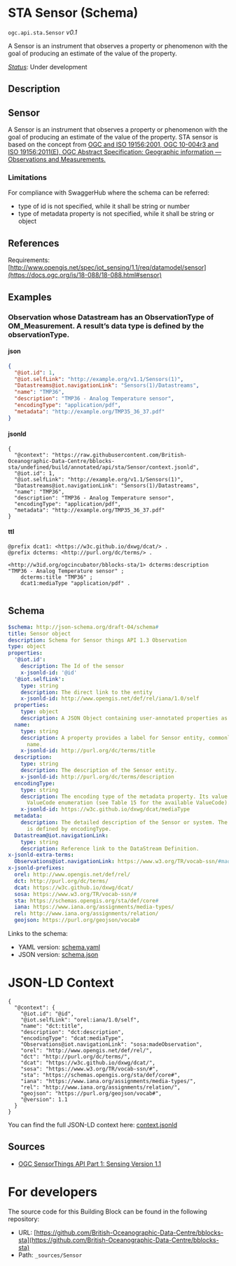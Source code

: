 
# STA Sensor (Schema)

`ogc.api.sta.Sensor` *v0.1*

A Sensor is an instrument that observes a property or phenomenon with the goal of producing an estimate of the value of the property.

[*Status*](http://www.opengis.net/def/status): Under development

## Description

## Sensor

A Sensor is an instrument that observes a property or phenomenon with the goal of producing an estimate of the value of the property.
STA sensor is based on the concept from [OGC and ISO 19156:2001, OGC 10-004r3 and ISO 19156:2011(E), OGC Abstract Specification: Geographic information — Observations and Measurements.](http://portal.opengeospatial.org/files/?artifact_id=41579)

### Limitations
For compliance with SwaggerHub where the schema can be referred:
- type of id is not specified, while it shall be string or number
- type of metadata property is not specified, while it shall be string or object


## References

Requirements: [http://www.opengis.net/spec/iot_sensing/1.1/req/datamodel/sensor](https://docs.ogc.org/is/18-088/18-088.html#sensor)

## Examples

### Observation whose Datastream has an ObservationType of OM_Measurement. A result’s data type is defined by the observationType.
#### json
```json
{
  "@iot.id": 1,
  "@iot.selfLink": "http://example.org/v1.1/Sensors(1)",
  "Datastreams@iot.navigationLink": "Sensors(1)/Datastreams",
  "name": "TMP36",
  "description": "TMP36 - Analog Temperature sensor",
  "encodingType": "application/pdf",
  "metadata": "http://example.org/TMP35_36_37.pdf"
}

```

#### jsonld
```jsonld
{
  "@context": "https://raw.githubusercontent.com/British-Oceanographic-Data-Centre/bblocks-sta/undefined/build/annotated/api/sta/Sensor/context.jsonld",
  "@iot.id": 1,
  "@iot.selfLink": "http://example.org/v1.1/Sensors(1)",
  "Datastreams@iot.navigationLink": "Sensors(1)/Datastreams",
  "name": "TMP36",
  "description": "TMP36 - Analog Temperature sensor",
  "encodingType": "application/pdf",
  "metadata": "http://example.org/TMP35_36_37.pdf"
}
```

#### ttl
```ttl
@prefix dcat1: <https://w3c.github.io/dxwg/dcat/> .
@prefix dcterms: <http://purl.org/dc/terms/> .

<http://w3id.org/ogcincubator/bblocks-sta/1> dcterms:description "TMP36 - Analog Temperature sensor" ;
    dcterms:title "TMP36" ;
    dcat1:mediaType "application/pdf" .


```

## Schema

```yaml
$schema: http://json-schema.org/draft-04/schema#
title: Sensor object
description: Schema for Sensor things API 1.3 Observation
type: object
properties:
  '@iot.id':
    description: The Id of the sensor
    x-jsonld-id: '@id'
  '@iot.selfLink':
    type: string
    description: The direct link to the entity
    x-jsonld-id: http://www.opengis.net/def/rel/iana/1.0/self
  properties:
    type: object
    description: A JSON Object containing user-annotated properties as key-value pairs.
  name:
    type: string
    description: A property provides a label for Sensor entity, commonly a descriptive
      name.
    x-jsonld-id: http://purl.org/dc/terms/title
  description:
    type: string
    description: The description of the Sensor entity.
    x-jsonld-id: http://purl.org/dc/terms/description
  encodingType:
    type: string
    description: The encoding type of the metadata property. Its value is one of the
      ValueCode enumeration (see Table 15 for the available ValueCode).
    x-jsonld-id: https://w3c.github.io/dxwg/dcat/mediaType
  metadata:
    description: The detailed description of the Sensor or system. The metadata type
      is defined by encodingType.
  Datastream@iot.navigationLink:
    type: string
    description: Reference link to the DataStream Definition.
x-jsonld-extra-terms:
  Observations@iot.navigationLink: https://www.w3.org/TR/vocab-ssn/#madeObservation
x-jsonld-prefixes:
  orel: http://www.opengis.net/def/rel/
  dct: http://purl.org/dc/terms/
  dcat: https://w3c.github.io/dxwg/dcat/
  sosa: https://www.w3.org/TR/vocab-ssn/#
  sta: https://schemas.opengis.org/sta/def/core#
  iana: https://www.iana.org/assignments/media-types/
  rel: http://www.iana.org/assignments/relation/
  geojson: https://purl.org/geojson/vocab#

```

Links to the schema:

* YAML version: [schema.yaml](https://raw.githubusercontent.com/British-Oceanographic-Data-Centre/bblocks-sta/undefined/build/annotated/api/sta/Sensor/schema.json)
* JSON version: [schema.json](https://raw.githubusercontent.com/British-Oceanographic-Data-Centre/bblocks-sta/undefined/build/annotated/api/sta/Sensor/schema.yaml)


# JSON-LD Context

```jsonld
{
  "@context": {
    "@iot.id": "@id",
    "@iot.selfLink": "orel:iana/1.0/self",
    "name": "dct:title",
    "description": "dct:description",
    "encodingType": "dcat:mediaType",
    "Observations@iot.navigationLink": "sosa:madeObservation",
    "orel": "http://www.opengis.net/def/rel/",
    "dct": "http://purl.org/dc/terms/",
    "dcat": "https://w3c.github.io/dxwg/dcat/",
    "sosa": "https://www.w3.org/TR/vocab-ssn/#",
    "sta": "https://schemas.opengis.org/sta/def/core#",
    "iana": "https://www.iana.org/assignments/media-types/",
    "rel": "http://www.iana.org/assignments/relation/",
    "geojson": "https://purl.org/geojson/vocab#",
    "@version": 1.1
  }
}
```

You can find the full JSON-LD context here:
[context.jsonld](https://raw.githubusercontent.com/British-Oceanographic-Data-Centre/bblocks-sta/undefined/build/annotated/api/sta/Sensor/context.jsonld)

## Sources

* [OGC SensorThings API Part 1: Sensing Version 1.1](https://docs.ogc.org/is/18-088/18-088.html#sensor)

# For developers

The source code for this Building Block can be found in the following repository:

* URL: [https://github.com/British-Oceanographic-Data-Centre/bblocks-sta](https://github.com/British-Oceanographic-Data-Centre/bblocks-sta)
* Path: `_sources/Sensor`

